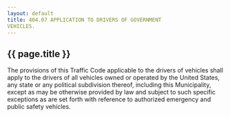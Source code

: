 ```yaml
---
layout: default 
title: 404.07 APPLICATION TO DRIVERS OF GOVERNMENT
VEHICLES.
---
```


{{ page.title }}
----------------

The provisions of this Traffic Code applicable to the drivers of
vehicles shall apply to the drivers of all vehicles owned or operated by
the United States, any state or any political subdivision thereof,
including this Municipality, except as may be otherwise provided by law
and subject to such specific exceptions as are set forth with reference
to authorized emergency and public safety vehicles.
